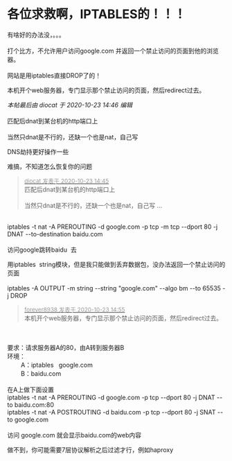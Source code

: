 # 各位求救啊，IPTABLES的！！！


有啥好的办法没，。。。<br />
<br />
打个比方，不允许用户访问google.com 并返回一个禁止访问的页面到他的浏览器。<br />
<br />
网站是用iptables直接DROP了的！

本机开个web服务器，专门显示那个禁止访问的页面，然后redirect过去。

<i class="pstatus"> 本帖最后由 diocat 于 2020-10-23 14:46 编辑 </i><br />
<br />
匹配后dnat到某台机的http端口上<br />
<br />
当然只dnat是不行的，还缺一个也是nat，自己写

DNS劫持更好操作一些

难搞，不知道怎么恢复你的问题

<div class="quote"><blockquote><font size="2"><a href="https://www.hostloc.com/forum.php?mod=redirect&amp;goto=findpost&amp;pid=9341191&amp;ptid=757601" target="_blank"><font color="#999999">diocat 发表于 2020-10-23 14:45</font></a></font><br />
匹配后dnat到某台机的http端口上<br />
<br />
当然只dnat是不行的，还缺一个也是nat，自己写 ...</blockquote></div><br />
iptables -t nat -A PREROUTING -d google.com -p tcp -m tcp --dport 80 -j DNAT --to-destination baidu.com<br />
<br />
访问google跳转baidu&nbsp;&nbsp;去

用iptables&nbsp;&nbsp;string模块，但是我只能做到丢弃数据包，没办法返回一个禁止访问的页面<br />
<br />
iptables -A OUTPUT -m string --string &quot;google.com&quot; --algo bm --to 65535 -j DROP

<div class="quote"><blockquote><font size="2"><a href="https://www.hostloc.com/forum.php?mod=redirect&amp;goto=findpost&amp;pid=9341236&amp;ptid=757601" target="_blank"><font color="#999999">forever8938 发表于 2020-10-23 14:55</font></a></font><br />
本机开个web服务器，专门显示那个禁止访问的页面，然后redirect过去。</blockquote></div><br />
<br />
要求：请求服务器A的80，由A转到服务器B<br />
环境：<br />
&nbsp; &nbsp;&nbsp; &nbsp;&nbsp;&nbsp;A：iptables&nbsp; &nbsp;google.com<br />
&nbsp; &nbsp;&nbsp; &nbsp;&nbsp;&nbsp;B：baidu.com<br />
<br />
在A上做下面设置<br />
iptables -t nat -A PREROUTING -d google.com -p tcp --dport 80 -j DNAT --to baidu.com:80<br />
iptables -t nat -A POSTROUTING -d baidu.com -p tcp --dport 80 -j SNAT --to google.com<br />
<br />
访问 google.com 就会显示baidu.com的web内容

做不到，你可能需要7层协议解析之后过滤才行，例如haproxy

<img id="aimg_NZx26" onclick="zoom(this, this.src, 0, 0, 0)" class="zoom" src="https://mjjzp.cf/2020/10/23/c4d31e12a982c.png" onmouseover="img_onmouseoverfunc(this)" onload="thumbImg(this)" border="0" alt="" />
